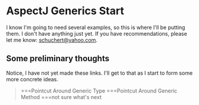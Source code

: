 # AspectJ Generics Start

I know I'm going to need several examples, so this is where I'll be putting them. I don't have anything just yet. If you have recommendations, please let me know: schuchert@yahoo.com.

## Some preliminary thoughts
Notice, I have not yet made these links. I'll get to that as I start to form some more concrete ideas.
> ===Pointcut Around Generic Type
> ===Pointcut Around Generic Method
> ===not sure what's next